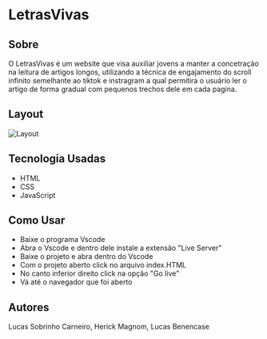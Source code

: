 # LetrasVivas

## Sobre

O LetrasVivas é um website que visa auxiliar jovens a manter a concetração na leitura de artigos longos, utilizando a técnica de engajamento do scroll infinito semelhante ao tiktok e instragram a qual permitira o usuário ler o artigo de forma gradual com pequenos trechos dele em cada pagina.


## Layout

![Layout](./img/Layout.gif)

## Tecnologia Usadas

- HTML
- CSS
- JavaScript

## Como Usar

- Baixe o programa Vscode
- Abra o Vscode e dentro dele instale a extensão "Live Server"
- Baixe o projeto e abra dentro do Vscode
- Com o projeto aberto click no arquivo index.HTML
- No canto inferior direito click na opção "Go live"
- Vá até o navegador que foi aberto

## Autores

Lucas Sobrinho Carneiro, Herick Magnom, Lucas Benencase
